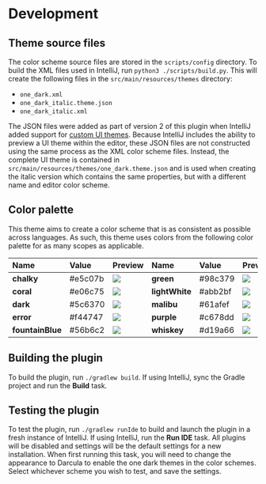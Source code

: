 # Development

## Theme source files

The color scheme source files are stored in the `scripts/config` directory. To build the XML files used in IntelliJ, run `python3 ./scripts/build.py`. This will create the following files in the `src/main/resources/themes` directory:

* `one_dark.xml`
* `one_dark_italic.theme.json`
* `one_dark_italic.xml`

The JSON files were added as part of version 2 of this plugin when IntelliJ added support for [custom UI themes](https://blog.jetbrains.com/idea/2019/03/brighten-up-your-day-add-color-to-intellij-idea). Because IntelliJ includes the ability to preview a UI theme within the editor, these JSON files are not constructed using the same process as the XML color scheme files. Instead, the complete UI theme is contained in `src/main/resources/themes/one_dark.theme.json` and is used when creating the italic version which contains the same properties, but with a different name and editor color scheme.

## Color palette

This theme aims to create a color scheme that is as consistent as possible across languages. As such, this theme uses colors from the following color palette for as many scopes as applicable.

| Name | Value | Preview | Name | Value | Preview |
| :--- | :--- | :--- | :--- | :--- | :--- |
| **chalky** | \#e5c07b | ![](https://raw.githubusercontent.com/one-dark/jetbrains-one-dark-theme/master/docs/colors/chalky.jpg) | **green** | \#98c379 | ![](https://raw.githubusercontent.com/one-dark/jetbrains-one-dark-theme/master/docs/colors/green.jpg) |
| **coral** | \#e06c75 | ![](https://raw.githubusercontent.com/one-dark/jetbrains-one-dark-theme/master/docs/colors/coral.jpg) | **lightWhite** | \#abb2bf | ![](https://raw.githubusercontent.com/one-dark/jetbrains-one-dark-theme/master/docs/colors/light-white.jpg) |
| **dark** | \#5c6370 | ![](https://raw.githubusercontent.com/one-dark/jetbrains-one-dark-theme/master/docs/colors/dark.jpg) | **malibu** | \#61afef | ![](https://raw.githubusercontent.com/one-dark/jetbrains-one-dark-theme/master/docs/colors/malibu.jpg) |
| **error** | \#f44747 | ![](https://raw.githubusercontent.com/one-dark/jetbrains-one-dark-theme/master/docs/colors/error.jpg) | **purple** | \#c678dd | ![](https://raw.githubusercontent.com/one-dark/jetbrains-one-dark-theme/master/docs/colors/purple.jpg) |
| **fountainBlue** | \#56b6c2 | ![](https://raw.githubusercontent.com/one-dark/jetbrains-one-dark-theme/master/docs/colors/fountain-blue.jpg) | **whiskey** | \#d19a66 | ![](https://raw.githubusercontent.com/one-dark/jetbrains-one-dark-theme/master/docs/colors/whiskey.jpg) |

## Building the plugin

To build the plugin, run `./gradlew build`. If using IntelliJ, sync the Gradle project and run the **Build** task.

## Testing the plugin

To test the plugin, run `./gradlew runIde` to build and launch the plugin in a fresh instance of IntelliJ. If using IntelliJ, run the **Run IDE** task. All plugins will be disabled and settings will be the default settings for a new installation. When first running this task, you will need to change the appearance to Darcula to enable the one dark themes in the color schemes. Select whichever scheme you wish to test, and save the settings.


